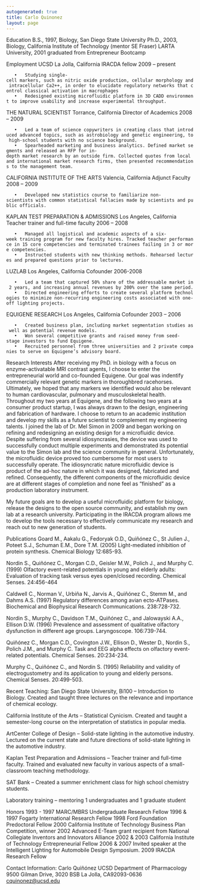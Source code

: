 ```yaml
---
autogenerated: true
title: Carlo Quinonez
layout: page
---
```


Education B.S., 1997, Biology, San Diego State University Ph.D., 2003,
Biology, California Institute of Technology (mentor SE Fraser) LARTA
University, 2001 graduated from Entrepreneur Bootcamp

Employment UCSD La Jolla, California IRACDA fellow 2009 – present

`   •   Studying single-cell markers, such as nitric oxide production, cellular morphology and intracellular Ca2++, in order to elucidate regulatory networks that control classical activation in macrophages`  
`   •   Redesigned existing microfluidic platform in 3D CADD environment to improve usability and increase experimental throughput.`

THE NATURAL SCIENTIST Torrance, California Director of Academics 2008 –
2009

`   •   Led a team of science copywriters in creating class that introduced advanced topics, such as astrobiology and genetic engineering, to high-school students with no science background.`  
`   •   Spearheaded marketing and business analytics. Defined market segments and released an RFP for in-depth market research by an outside firm. Collected quotes from local and international market research firms, then presented recommendations to the management team.`

CALIFORNIA INSTITUTE OF THE ARTS Valencia, California Adjunct Faculty
2008 – 2009

`   •   Developed new statistics course to familiarize non-scientists with common statistical fallacies made by scientists and public officials.`

KAPLAN TEST PREPARATION & ADMISSIONS Los Angeles, California Teacher
trainer and full-time faculty 2006 – 2008

`   •   Managed all logistical and academic aspects of a six-week training program for new faculty hires. Tracked teacher performance in 15 core competencies and terminated trainees failing in 3 or more competencies.`  
`   •   Instructed students with new thinking methods. Rehearsed lectures and prepared questions prior to lectures.`

LUZLAB Los Angeles, California Cofounder 2006-2008

`   •   Led a team that captured 50% share of the addressable market in 2 years, and increasing annual revenues by 200% over the same period.`  
`   •   Directed engineering efforts to create several platform technologies to minimize non-recurring engineering costs associated with one-off lighting projects. `

EQUIGENE RESEARCH Los Angeles, California Cofounder 2003 – 2006

`   •   Created business plan, including market segmentation studies as well as potential revenue models.`  
`   •   Won several competitive grants and raised money from seed-stage investors to fund Equigene.`  
`   •   Recruited personnel from three universities and 2 private companies to serve on Equigene’s advisory board.`

Research Interests After receiving my PhD. in biology with a focus on
enzyme-activatable MRI contrast agents, I choose to enter the
entrepreneurial world and co-founded Equigene. Our goal was indentify
commercially relevant genetic markers in thoroughbred racehorses.
Ultimately, we hoped that any markers we identified would also be
relevant to human cardiovascular, pulmonary and musculoskeletal health.
Throughout my two years at Equigene, and the following two years at a
consumer product startup, I was always drawn to the design, engineering
and fabrication of hardware. I choose to return to an academic
institution and develop my skills as a future scientist to complement my
engineering talents. I joined the lab of Dr. Mel Simon in 2009 and began
working on refining and redesigning an existing design for a
microfluidic device. Despite suffering from several idiosyncrasies, the
device was used to successfully conduct multiple experiments and
demonstrated its potential value to the Simon lab and the science
community in general. Unfortunately, the microfluidic device proved too
cumbersome for most users to successfully operate. The idiosyncratic
nature microfluidic device is product of the ad-hoc nature in which it
was designed, fabricated and refined. Consequently, the different
components of the microfluidic device are at different stages of
completion and none feel as “finished” as a production laboratory
instrument.

My future goals are to develop a useful microfluidic platform for
biology, release the designs to the open source community, and establish
my own lab at a research university. Participating in the IRACDA program
allows me to develop the tools necessary to effectively communicate my
research and reach out to new generation of students.

Publications Goard M., Aakalu G., Fedoryak O.D., Quiñónez C., St Julien
J., Poteet S.J., Schuman E.M., Dore T.M. (2005) Light-mediated
inhibition of protein synthesis. Chemical Biology 12:685-93.

Nordin S., Quiñónez C., Morgan C.D., Geisler M.W., Polich J., and Murphy
C. (1999) Olfactory event-related potentials in young and elderly
adults: Evaluation of tracking task versus eyes open/closed recording.
Chemical Senses. 24:456-464

Caldwell C., Norman V., Urbiña N., Jarvis A., Quiñónez C., Stemm M., and
Dahms A.S. (1997) Regulatory differences among avian ecto-ATPases.
Biochemical and Biophysical Research Communications. 238:728-732.

Nordin S., Murphy C., Davidson T.M., Quiñónez C., and Jalowayski A.A.,
Ellison D.W. (1996) Prevalence and assessment of qualitative olfactory
dysfunction in different age groups. Laryngoscope. 106:739-744.

Quiñónez C., Morgan C.D., Covington J.W., Ellison D., Wester D., Nordin
S., Polich J.M., and Murphy C. Task and EEG alpha effects on olfactory
event-related potentials. Chemical Senses. 20:234-234.

Murphy C., Quiñónez C., and Nordin S. (1995) Reliability and validity of
electrogustometry and its application to young and elderly persons.
Chemical Senses. 20:499-503.

Recent Teaching: San Diego State University, Bi100 – Introduction to
Biology. Created and taught three lectures on the relevance and
importance of chemical ecology.

California Institute of the Arts – Statistical Cynicism. Created and
taught a semester-long course on the interpretation of statistics in
popular media.

ArtCenter College of Design – Solid-state lighting in the automotive
industry. Lectured on the current state and future directions of
solid-state lighting in the automotive industry.

Kaplan Test Preparation and Admissions – Teacher trainer and full-time
faculty. Trained and evaluated new faculty in various aspects of a
small-classroom teaching methodology.

SAT Bank – Created a summer enrichment class for high school chemistry
students.

Laboratory training – mentoring 1 undergraduates and 1 graduate student

Honors 1993 - 1997 MARC/MBRS Undergraduate Research Fellow 1996 & 1997
Fogarty International Research Fellow 1998 Ford Foundation Predoctoral
Fellow 2000 California Institute of Technology Business Plan
Competition, winner 2002 Advanced E-Team grant recipient from National
Collegiate Inventors and Innovators Alliance 2002 & 2003 California
Institute of Technology Entrepreneurial Fellow 2006 & 2007 Invited
speaker at the Intelligent Lighting for Automobile Design Symposium.
2009 IRACDA Research Fellow

Contact Information: Carlo Quiñónez UCSD Department of Pharmacology 9500
Gilman Drive, 3020 BSB La Jolla, CA92093-0636 cquinonez@ucsd.edu
